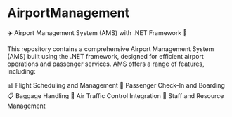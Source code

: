 # AirportManagement
✈️ Airport Management System (AMS) with .NET Framework 🛫

This repository contains a comprehensive Airport Management System (AMS) built using the .NET framework, designed for efficient airport operations and passenger services. 
AMS offers a range of features, including:

📊 Flight Scheduling and Management
🛃 Passenger Check-In and Boarding
📋 Baggage Handling
📡 Air Traffic Control Integration
💼 Staff and Resource Management

